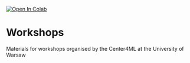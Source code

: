 [![Open In Colab](https://colab.research.google.com/assets/colab-badge.svg)](https://colab.research.google.com/github/center4ml/Workshops/blob/2022_2/)


# Workshops
Materials for workshops organised by the Center4ML at the University of Warsaw
